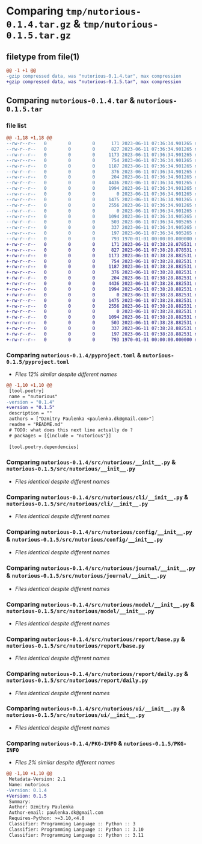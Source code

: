 # Comparing `tmp/nutorious-0.1.4.tar.gz` & `tmp/nutorious-0.1.5.tar.gz`

## filetype from file(1)

```diff
@@ -1 +1 @@
-gzip compressed data, was "nutorious-0.1.4.tar", max compression
+gzip compressed data, was "nutorious-0.1.5.tar", max compression
```

## Comparing `nutorious-0.1.4.tar` & `nutorious-0.1.5.tar`

### file list

```diff
@@ -1,18 +1,18 @@
--rw-r--r--   0        0        0      171 2023-06-11 07:36:34.901265 nutorious-0.1.4/README.md
--rw-r--r--   0        0        0      827 2023-06-11 07:36:34.901265 nutorious-0.1.4/pyproject.toml
--rw-r--r--   0        0        0     1173 2023-06-11 07:36:34.901265 nutorious-0.1.4/src/nutorious/__init__.py
--rw-r--r--   0        0        0      754 2023-06-11 07:36:34.901265 nutorious-0.1.4/src/nutorious/cli/__init__.py
--rw-r--r--   0        0        0     1187 2023-06-11 07:36:34.901265 nutorious-0.1.4/src/nutorious/config/__init__.py
--rw-r--r--   0        0        0      376 2023-06-11 07:36:34.901265 nutorious-0.1.4/src/nutorious/config/default.yml
--rw-r--r--   0        0        0      204 2023-06-11 07:36:34.901265 nutorious-0.1.4/src/nutorious/context/__init__.py
--rw-r--r--   0        0        0     4436 2023-06-11 07:36:34.901265 nutorious-0.1.4/src/nutorious/journal/__init__.py
--rw-r--r--   0        0        0     1994 2023-06-11 07:36:34.901265 nutorious-0.1.4/src/nutorious/model/__init__.py
--rw-r--r--   0        0        0        0 2023-06-11 07:36:34.901265 nutorious-0.1.4/src/nutorious/report/__init__.py
--rw-r--r--   0        0        0     1475 2023-06-11 07:36:34.901265 nutorious-0.1.4/src/nutorious/report/base.py
--rw-r--r--   0        0        0     2556 2023-06-11 07:36:34.901265 nutorious-0.1.4/src/nutorious/report/daily.py
--rw-r--r--   0        0        0        0 2023-06-11 07:36:34.901265 nutorious-0.1.4/src/nutorious/report/diff.py
--rw-r--r--   0        0        0     1094 2023-06-11 07:36:34.905265 nutorious-0.1.4/src/nutorious/ui/__init__.py
--rw-r--r--   0        0        0      503 2023-06-11 07:36:34.905265 nutorious-0.1.4/src/nutorious/ui/ui.py
--rw-r--r--   0        0        0      337 2023-06-11 07:36:34.905265 nutorious-0.1.4/src/nutorious/utils/collections.py
--rw-r--r--   0        0        0      197 2023-06-11 07:36:34.905265 nutorious-0.1.4/src/nutorious/utils/commons.py
--rw-r--r--   0        0        0      793 1970-01-01 00:00:00.000000 nutorious-0.1.4/PKG-INFO
+-rw-r--r--   0        0        0      171 2023-06-11 07:38:28.878531 nutorious-0.1.5/README.md
+-rw-r--r--   0        0        0      827 2023-06-11 07:38:28.878531 nutorious-0.1.5/pyproject.toml
+-rw-r--r--   0        0        0     1173 2023-06-11 07:38:28.882531 nutorious-0.1.5/src/nutorious/__init__.py
+-rw-r--r--   0        0        0      754 2023-06-11 07:38:28.882531 nutorious-0.1.5/src/nutorious/cli/__init__.py
+-rw-r--r--   0        0        0     1187 2023-06-11 07:38:28.882531 nutorious-0.1.5/src/nutorious/config/__init__.py
+-rw-r--r--   0        0        0      376 2023-06-11 07:38:28.882531 nutorious-0.1.5/src/nutorious/config/default.yml
+-rw-r--r--   0        0        0      204 2023-06-11 07:38:28.882531 nutorious-0.1.5/src/nutorious/context/__init__.py
+-rw-r--r--   0        0        0     4436 2023-06-11 07:38:28.882531 nutorious-0.1.5/src/nutorious/journal/__init__.py
+-rw-r--r--   0        0        0     1994 2023-06-11 07:38:28.882531 nutorious-0.1.5/src/nutorious/model/__init__.py
+-rw-r--r--   0        0        0        0 2023-06-11 07:38:28.882531 nutorious-0.1.5/src/nutorious/report/__init__.py
+-rw-r--r--   0        0        0     1475 2023-06-11 07:38:28.882531 nutorious-0.1.5/src/nutorious/report/base.py
+-rw-r--r--   0        0        0     2556 2023-06-11 07:38:28.882531 nutorious-0.1.5/src/nutorious/report/daily.py
+-rw-r--r--   0        0        0        0 2023-06-11 07:38:28.882531 nutorious-0.1.5/src/nutorious/report/diff.py
+-rw-r--r--   0        0        0     1094 2023-06-11 07:38:28.882531 nutorious-0.1.5/src/nutorious/ui/__init__.py
+-rw-r--r--   0        0        0      503 2023-06-11 07:38:28.882531 nutorious-0.1.5/src/nutorious/ui/ui.py
+-rw-r--r--   0        0        0      337 2023-06-11 07:38:28.882531 nutorious-0.1.5/src/nutorious/utils/collections.py
+-rw-r--r--   0        0        0      197 2023-06-11 07:38:28.882531 nutorious-0.1.5/src/nutorious/utils/commons.py
+-rw-r--r--   0        0        0      793 1970-01-01 00:00:00.000000 nutorious-0.1.5/PKG-INFO
```

### Comparing `nutorious-0.1.4/pyproject.toml` & `nutorious-0.1.5/pyproject.toml`

 * *Files 12% similar despite different names*

```diff
@@ -1,10 +1,10 @@
 [tool.poetry]
 name = "nutorious"
-version = "0.1.4"
+version = "0.1.5"
 description = ""
 authors = ["Dzmitry Paulenka <paulenka.dk@gmail.com>"]
 readme = "README.md"
 # TODO: what does this next line actually do ?
 # packages = [{include = "nutorious"}]
 
 [tool.poetry.dependencies]
```

### Comparing `nutorious-0.1.4/src/nutorious/__init__.py` & `nutorious-0.1.5/src/nutorious/__init__.py`

 * *Files identical despite different names*

### Comparing `nutorious-0.1.4/src/nutorious/cli/__init__.py` & `nutorious-0.1.5/src/nutorious/cli/__init__.py`

 * *Files identical despite different names*

### Comparing `nutorious-0.1.4/src/nutorious/config/__init__.py` & `nutorious-0.1.5/src/nutorious/config/__init__.py`

 * *Files identical despite different names*

### Comparing `nutorious-0.1.4/src/nutorious/journal/__init__.py` & `nutorious-0.1.5/src/nutorious/journal/__init__.py`

 * *Files identical despite different names*

### Comparing `nutorious-0.1.4/src/nutorious/model/__init__.py` & `nutorious-0.1.5/src/nutorious/model/__init__.py`

 * *Files identical despite different names*

### Comparing `nutorious-0.1.4/src/nutorious/report/base.py` & `nutorious-0.1.5/src/nutorious/report/base.py`

 * *Files identical despite different names*

### Comparing `nutorious-0.1.4/src/nutorious/report/daily.py` & `nutorious-0.1.5/src/nutorious/report/daily.py`

 * *Files identical despite different names*

### Comparing `nutorious-0.1.4/src/nutorious/ui/__init__.py` & `nutorious-0.1.5/src/nutorious/ui/__init__.py`

 * *Files identical despite different names*

### Comparing `nutorious-0.1.4/PKG-INFO` & `nutorious-0.1.5/PKG-INFO`

 * *Files 2% similar despite different names*

```diff
@@ -1,10 +1,10 @@
 Metadata-Version: 2.1
 Name: nutorious
-Version: 0.1.4
+Version: 0.1.5
 Summary: 
 Author: Dzmitry Paulenka
 Author-email: paulenka.dk@gmail.com
 Requires-Python: >=3.10,<4.0
 Classifier: Programming Language :: Python :: 3
 Classifier: Programming Language :: Python :: 3.10
 Classifier: Programming Language :: Python :: 3.11
```

